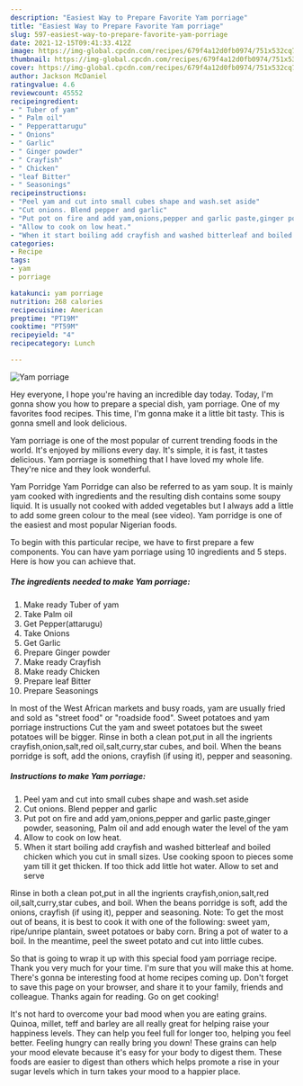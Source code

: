 ```yaml
---
description: "Easiest Way to Prepare Favorite Yam porriage"
title: "Easiest Way to Prepare Favorite Yam porriage"
slug: 597-easiest-way-to-prepare-favorite-yam-porriage
date: 2021-12-15T09:41:33.412Z
image: https://img-global.cpcdn.com/recipes/679f4a12d0fb0974/751x532cq70/yam-porriage-recipe-main-photo.jpg
thumbnail: https://img-global.cpcdn.com/recipes/679f4a12d0fb0974/751x532cq70/yam-porriage-recipe-main-photo.jpg
cover: https://img-global.cpcdn.com/recipes/679f4a12d0fb0974/751x532cq70/yam-porriage-recipe-main-photo.jpg
author: Jackson McDaniel
ratingvalue: 4.6
reviewcount: 45552
recipeingredient:
- " Tuber of yam"
- " Palm oil"
- " Pepperattarugu"
- " Onions"
- " Garlic"
- " Ginger powder"
- " Crayfish"
- " Chicken"
- "leaf Bitter"
- " Seasonings"
recipeinstructions:
- "Peel yam and cut into small cubes shape and wash.set aside"
- "Cut onions. Blend pepper and garlic"
- "Put pot on fire and add yam,onions,pepper and garlic paste,ginger powder, seasoning, Palm oil and add enough water the level of the yam"
- "Allow to cook on low heat."
- "When it start boiling add crayfish and washed bitterleaf and boiled chicken which you cut in small sizes. Use cooking spoon to pieces some yam till it get thicken. If too thick add little hot water. Allow to set and serve"
categories:
- Recipe
tags:
- yam
- porriage

katakunci: yam porriage 
nutrition: 268 calories
recipecuisine: American
preptime: "PT19M"
cooktime: "PT59M"
recipeyield: "4"
recipecategory: Lunch

---
```



![Yam porriage](https://img-global.cpcdn.com/recipes/679f4a12d0fb0974/751x532cq70/yam-porriage-recipe-main-photo.jpg)

Hey everyone, I hope you're having an incredible day today. Today, I'm gonna show you how to prepare a special dish, yam porriage. One of my favorites food recipes. This time, I'm gonna make it a little bit tasty. This is gonna smell and look delicious.

Yam porriage is one of the most popular of current trending foods in the world. It's enjoyed by millions every day. It's simple, it is fast, it tastes delicious. Yam porriage is something that I have loved my whole life. They're nice and they look wonderful.

Yam Porridge Yam Porridge can also be referred to as yam soup. It is mainly yam cooked with ingredients and the resulting dish contains some soupy liquid. It is usually not cooked with added vegetables but I always add a little to add some green colour to the meal (see video). Yam porridge is one of the easiest and most popular Nigerian foods.


To begin with this particular recipe, we have to first prepare a few components. You can have yam porriage using 10 ingredients and 5 steps. Here is how you can achieve that.

<!--inarticleads1-->

##### The ingredients needed to make Yam porriage:

1. Make ready  Tuber of yam
1. Take  Palm oil
1. Get  Pepper(attarugu)
1. Take  Onions
1. Get  Garlic
1. Prepare  Ginger powder
1. Make ready  Crayfish
1. Make ready  Chicken
1. Prepare leaf Bitter
1. Prepare  Seasonings


In most of the West African markets and busy roads, yam are usually fried and sold as &#34;street food&#34; or &#34;roadside food&#34;. Sweet potatoes and yam porriage instructions Cut the yam and sweet potatoes but the sweet potatoes will be bigger. Rinse in both a clean pot,put in all the ingrients crayfish,onion,salt,red oil,salt,curry,star cubes, and boil. When the beans porridge is soft, add the onions, crayfish (if using it), pepper and seasoning. 

<!--inarticleads2-->

##### Instructions to make Yam porriage:

1. Peel yam and cut into small cubes shape and wash.set aside
1. Cut onions. Blend pepper and garlic
1. Put pot on fire and add yam,onions,pepper and garlic paste,ginger powder, seasoning, Palm oil and add enough water the level of the yam
1. Allow to cook on low heat.
1. When it start boiling add crayfish and washed bitterleaf and boiled chicken which you cut in small sizes. Use cooking spoon to pieces some yam till it get thicken. If too thick add little hot water. Allow to set and serve


Rinse in both a clean pot,put in all the ingrients crayfish,onion,salt,red oil,salt,curry,star cubes, and boil. When the beans porridge is soft, add the onions, crayfish (if using it), pepper and seasoning. Note: To get the most out of beans, it is best to cook it with one of the following: sweet yam, ripe/unripe plantain, sweet potatoes or baby corn. Bring a pot of water to a boil. In the meantime, peel the sweet potato and cut into little cubes. 

So that is going to wrap it up with this special food yam porriage recipe. Thank you very much for your time. I'm sure that you will make this at home. There's gonna be interesting food at home recipes coming up. Don't forget to save this page on your browser, and share it to your family, friends and colleague. Thanks again for reading. Go on get cooking!

It's not hard to overcome your bad mood when you are eating grains. Quinoa, millet, teff and barley are all really great for helping raise your happiness levels. They can help you feel full for longer too, helping you feel better. Feeling hungry can really bring you down! These grains can help your mood elevate because it's easy for your body to digest them. These foods are easier to digest than others which helps promote a rise in your sugar levels which in turn takes your mood to a happier place.

